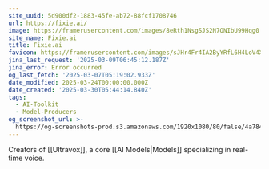 ```yaml
---
site_uuid: 5d900df2-1883-45fe-ab72-88fcf1708746
url: https://fixie.ai/
image: https://framerusercontent.com/images/8eRth1NsgSJS2N7ONIbU99Hqg0.svg
site_name: Fixie.ai
title: Fixie.ai
favicon: https://framerusercontent.com/images/sJHr4Fr4IA2ByYRfL6H4LoV4XA.png
jina_last_request: '2025-03-09T06:45:12.187Z'
jina_error: Error occurred
og_last_fetch: '2025-03-07T05:19:02.933Z'
date_modified: 2025-03-24T00:00:00.000Z
date_created: '2025-03-30T05:44:14.840Z'
tags:
  - AI-Toolkit
  - Model-Producers
og_screenshot_url: >-
  https://og-screenshots-prod.s3.amazonaws.com/1920x1080/80/false/4a784341e527d92f1c016ee351b42e1bdea1d7cdd3c7b6326ff03896ddb82bf9.jpeg
---
```


Creators of [[Ultravox]], a core [[AI Models|Models]] specializing in real-time voice.
